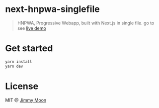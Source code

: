 # next-hnpwa-singlefile

> HNPWA, Progressive Webapp, built with Next.js in single file. go to see [live demo](https://next-hnpwa-singlefile.ragingwind.now.sh)

# Get started

```sh
yarn install
yarn dev
```

# License

MIT @ [Jimmy Moon](https://jimmymoon.dev)
